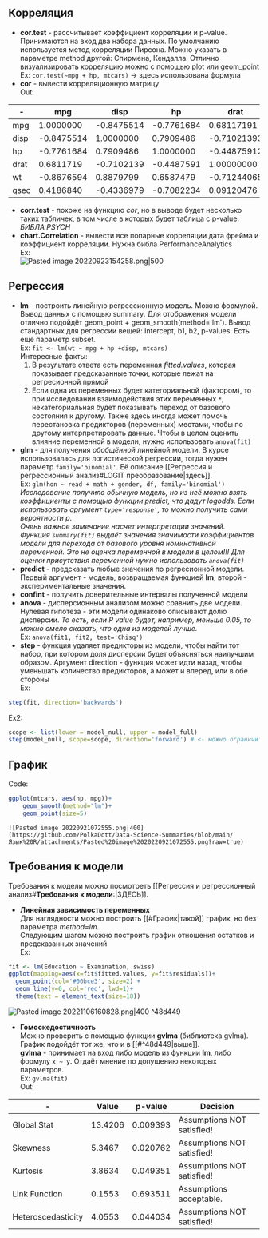## Корреляция  
- **cor.test** - рассчитывает коэффициент корреляции и p-value. Принимаются на вход два набора данных. По умолчанию используется метод корреляции Пирсона. Можно указать в параметре method другой: Спирмена, Кендалла. Отлично визуализировать корреляцию можно с помощью plot или geom_point  
Ex: `cor.test(~mpg + hp, mtcars)` -> здесь использована формула  
- **cor** - вывести корреляционную матрицу  
Out:  
  
-|           mpg   |    disp  |       hp  |      drat   |      wt  |      qsec  
-|-|-|-|-|-|-  
mpg  | 1.0000000 |-0.8475514 |-0.7761684 | 0.68117191| -0.8676594 | 0.41868403  
disp| -0.8475514 | 1.0000000 | 0.7909486 |-0.71021393 | 0.8879799 |-0.43369788  
hp  | -0.7761684 | 0.7909486 | 1.0000000 |-0.44875912 | 0.6587479 |-0.70822339  
drat | 0.6811719| -0.7102139 |-0.4487591 | 1.00000000| -0.7124406 | 0.09120476  
wt  | -0.8676594 | 0.8879799 | 0.6587479 |-0.71244065 | 1.0000000| -0.17471588  
qsec | 0.4186840 |-0.4336979| -0.7082234 | 0.09120476 |-0.1747159 | 1.00000000  
- **corr.test** - похоже на функцию *cor*, но в выводе будет несколько таких табличек, в том числе в которых будет таблица с p-value. *БИБЛА PSYCH*  
- **chart.Correlation** - вывести все попарные корреляции дата фрейма и коэффициент корреляции. Нужна библа PerformanceAnalytics  
Ex:  
![Pasted image 20220923154258.png|500](https://github.com/PolkaDott/Data-Science-Summaries/blob/main/Язык%20R/attachments/Pasted%20image%2020220923154258.png?raw=true)  
## Регрессия  
- **lm** - построить линейную регрессионную модель. Можно формулой. Вывод данных с помощью summary. Для отображения модели отлично подойдёт geom_point + geom_smooth(method='lm'). Вывод стандартных для регрессии вещей: Intercept, b1, b2, p-values. Есть ещё параметр subset.  
Ex: `fit <- lm(wt ~ mpg + hp +disp, mtcars)`  
Интересные факты:  
	1. В результате ответа есть переменная *fitted.values*, которая показывает предсказанные точки, которые лежат на регресионной прямой  
	2. Если одна из переменных будет категориальной (фактором), то при исследовании взаимодействия этих переменных `*`, некатегориальная будет показывать переход от базового состояния к другому. Также здесь иногда может помочь перестановка предикторов (переменных) местами, чтобы по другому интерпретировать данные. Чтобы в целом оценить влияние переменной в модели, нужно использовать `anova(fit)`  
- **glm** - для получения *обобщённой* линейной модели. В курсе использовалась для логистической регрессии, тогда нужен параметр `family='binomial'`. Её описание [[Регрессия и регрессионный анализ#LOGIT преобразование|здесь]].   
Ex: `glm(hon ~ read + math + gender, df, family='binomial')`   
	*Исследование получило обычную модель, но из неё можно взять коэффициенты с помощью функции predict, что дадут logodds. Если использовать аргумент `type='response'`, то можно получить сами вероятности p.  
	Очень важное замечание насчет интерпретации значений.   
	Функция `summary(fit)` выдаёт значения значимости коэффициентов модели для перехода от базового уровня номинативной переменной. Это не оценка переменной в модели в целом!!! Для оценки присутствия переменной нужно использовать `anova(fit)`*   
- **predict** - предсказать любые значения по регресионной модели. Первый аргумент - модель, возвращаемая функцией **lm**, второй - экспериментальные значения.  
- **confint** - получить доверительные интервалы полученной модели  
- **anova** - дисперсионным анализом можно сравнить две модели. Нулевая гипотеза - эти модели одинаково описывают долю дисперсии. *То есть, если P value будет, например, меньше 0.05, то можно смело сказать, что одна из моделей лучше.*  
Ex: `anova(fit1, fit2, test='Chisq')`  
- **step** - функция удаляет предикторы из модели, чтобы найти тот набор, при котором доля дисперсии будет объясняться наилучшим образом. Аргумент direction - функция может идти назад, чтобы уменьшать количество предикторов, а может и вперед, или в обе стороны  
Ex:   
```R  
step(fit, direction='backwards')  
```  
Ex2:   
```R  
scope <- list(lower = model_null, upper = model_full)  
step(model_null, scope=scope, direction='forward') # <- можно ограничить scope двумя моделями  
```  
  
## График  
Code:   
```R  
ggplot(mtcars, aes(hp, mpg))+  
	geom_smooth(method="lm")+  
	geom_point(size=5)  
```  
	![Pasted image 20220921072555.png|400](https://github.com/PolkaDott/Data-Science-Summaries/blob/main/Язык%20R/attachments/Pasted%20image%2020220921072555.png?raw=true)  
## Требования к модели  
Требования к модели можно посмотреть [[Регрессия и регрессионный анализ#**Требования к модели**:|ЗДЕСЬ]].   
- **Линейная зависимость переменных**  
Для наглядности можно построить [[#График|такой]] график, но без параметра *method=lm*.  
Следующим шагом можно построить график отношения остатков и предсказанных значений  
Ex:   
```R  
fit <- lm(Education ~ Examination, swiss)  
ggplot(mapping=aes(x=fit$fitted.values, y=fit$residuals))+  
  geom_point(col='#00bce3', size=2) +  
  geom_line(y=0, col='red', lwd=1)+  
  theme(text = element_text(size=18))  
```  
![Pasted image 20221106160828.png|400](https://github.com/PolkaDott/Data-Science-Summaries/blob/main/Язык%20R/attachments/Pasted%20image%2020221106160828.png?raw=true)   ^48d449  
- **Гомоскедостичность**   
Можно проверить с помощью функции **gvlma** (библиотека gvlma). График подойдёт тот же, что и в [[#^48d449|выше]].  
**gvlma** - принимает на вход либо модель из функции **lm**, либо формулу `x ~ y`. Отдаёт мнение по допущению некоторых параметров.  
Ex: `gvlma(fit)`  
Out:   
  
-|   Value  |p-value |                  Decision  
-|-|-|-  
Global Stat      |  13.4206 | 0.009393 |Assumptions NOT satisfied!  
Skewness          |  5.3467| 0.020762| Assumptions NOT satisfied!  
Kurtosis         |   3.8634| 0.049351| Assumptions NOT satisfied!  
Link Function     |  0.1553| 0.693511 |   Assumptions acceptable.  
Heteroscedasticity  |4.0553| 0.044034| Assumptions NOT satisfied!  

